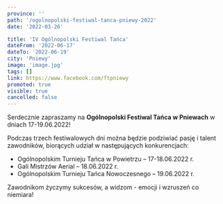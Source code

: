 ```yaml
---
province: ''
path: '/ogolnopolski-festiwal-tanca-pniewy-2022'
date: '2022-03-26'

title: 'IV Ogólnopolski Festiwal Tańca'
dateFrom: '2022-06-17'
dateTo: '2022-06-19'
city: 'Pniewy'
image: 'image.jpg'
tags: []
link: https://www.facebook.com/ftpniewy
promoted: true
visible: true
cancelled: false
---
```

Serdecznie zapraszamy na **Ogólnopolski Festiwal Tańca w Pniewach** w dniach 17-19.06.2022!

Podczas trzech festiwalowych dni można będzie podziwiać pasję i talent zawodników, biorących udział w następujących konkurencjach:
- Ogólnopolskim Turnieju Tańca w Powietrzu – 17-18.06.2022 r.
- Gali Mistrzów Aerial – 18.06.2022 r.
- Ogólnopolskim Turnieju Tańca Nowoczesnego – 19.06.2022 r.

Zawodnikom życzymy sukcesów, a widzom - emocji i wzruszeń co niemiara!
